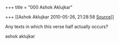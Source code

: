 +++
title = "000 Ashok Aklujkar"

+++
[[Ashok Aklujkar	2010-05-26, 21:28:58 [Source](https://groups.google.com/g/bvparishat/c/Repa7LdHJp4)]]



Any texts in which this verse half actually occurs?

ashok aklujkar  


